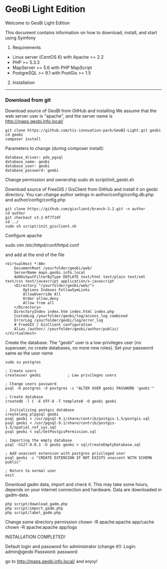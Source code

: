 GeoBi Light Edition
========================

Welcome to GeoBi Light Edition

This document contains information on how to download, install, and start
using Symfony

1) Requirements

 - Linux server (CentOS 6) with Apache >= 2.2
 - PHP >= 5.3.3
 - MapServer  >= 5.6 with PHP MapScript
 - PostgreSQL >= 9.1 with PostGis >= 1.5
 
2) Installation
----------------------------------

### Download from git

Download source of GeoBI from GitHub and installing
We assume that the web server user is "apache", and the server name is http://maps.geobi.info.local/

    git clone https://github.com/tis-innovation-park/GeoBI-Light.git geobi
    cd geobi
    composer install

Parameters to change (during composer install): 

    database_driver: pdo_pgsql
    database_name: geobi
    database_user: geobi
    database_password: geobi

Change permission and ownership
    sudo sh script/init_geobi.sh

    
Download source of FreeGIS / GisClient from GitHub and install it on geobi directory. 
You can change author setings in author/config/config.db.php and author/config/config.php

    git clone https://github.com/gisclient/branch-3.2.git -n author
    cd author
    git checkout v3.2-0f7f2df
    cd ../
    sudo sh script/init_gisclient.sh
    
Configure apache 

sudo vim /etc/httpd/conf/httpd.conf

and add at the end of the file

    <VirtualHost *:80>
        DocumentRoot /yourfolder/geobi/web/
        ServerName maps.geobi.info.local
        AddOutputFilterByType DEFLATE text/html text/plain text/xml text/css text/javascript application/x-javascript
        <Directory "/yourfolder/geobi/web/">
            Options Indexes FollowSymLinks
            AllowOverride All
            Order allow,deny
            Allow from all
        </Directory>
        DirectoryIndex index.htm index.html index.php
        CustomLog /yourfolder/geobi/log/access_log combined
        ErrorLog /yourfolder/geobi/log/error_log
        # FreeGIS / GisClient configuration
        Alias /author/ /yourfolder/geobi/author/public/
    </VirtualHost>

Create the database. The "geobi" user is a low-privileges user (no superuser, no create databases, no more new roles). 
Set your password same as the user name

    sudo su postgres
    
    ; Create users
    createuser geobi            ; Low privileges users
    
    ; Change users password
    psql -U postgres -d postgres -c "ALTER USER geobi PASSWORD 'geobi'"
    
    ; Create database
    createdb -l C -E UTF-8 -T template0 -O geobi geobi
    
    ; Initializing postgis database
    createlang plpgsql geobi
    psql geobi < /usr/pgsql-9.1/share/contrib/postgis-1.5/postgis.sql
    psql geobi < /usr/pgsql-9.1/share/contrib/postgis-1.5/spatial_ref_sys.sql
    psql geobi < sql/SetPostgisPermission.sql
    
    ; Importing the empty database
    psql -h127.0.0.1 -U geobi geobi < sql/CreateEmptyDatabase.sql
    
    ; Add unaccent extension with postgres privileged user 
    psql geobi -c "CREATE EXTENSION IF NOT EXISTS unaccent WITH SCHEMA public"

    ; Return to normal user
    exit

Download gadm data, import and check it. 
This may take some hours, depends on your internet connection and hardware.
Data are downloaded in gadm-data.

    php script/download_gadm.php
    php script/import_gadm.php
    php script/label_gadm.php

Change some directory permission
    chown -R apache:apache app/cache
    chown -R apache:apache app/logs
    
INSTALLATION COMPLETED!

Default login and password for administrator (change it!): 
Login: admin@geobi
Password: password


go to http://maps.geobi.info.local/ and enjoy!
